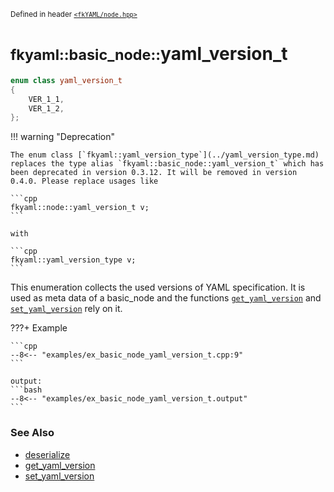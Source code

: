 <small>Defined in header [`<fkYAML/node.hpp>`](https://github.com/fktn-k/fkYAML/blob/develop/include/fkYAML/node.hpp)</small>

# <small>fkyaml::basic_node::</small>yaml_version_t

```cpp
enum class yaml_version_t
{
    VER_1_1,
    VER_1_2,
};
```

!!! warning "Deprecation"

    The enum class [`fkyaml::yaml_version_type`](../yaml_version_type.md) replaces the type alias `fkyaml::basic_node::yaml_version_t` which has been deprecated in version 0.3.12. It will be removed in version 0.4.0. Please replace usages like  
    
    ```cpp
    fkyaml::node::yaml_version_t v;
    ```
    
    with  
    
    ```cpp
    fkyaml::yaml_version_type v;
    ```

This enumeration collects the used versions of YAML specification. It is used as meta data of a basic_node and the functions [`get_yaml_version`](get_yaml_version.md) and [`set_yaml_version`](set_yaml_version.md) rely on it.  

???+ Example

    ```cpp
    --8<-- "examples/ex_basic_node_yaml_version_t.cpp:9"
    ```

    output:
    ```bash
    --8<-- "examples/ex_basic_node_yaml_version_t.output"
    ```

### **See Also**

* [deserialize](deserialize.md)
* [get_yaml_version](get_yaml_version.md)
* [set_yaml_version](set_yaml_version.md)
